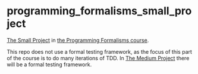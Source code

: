 # programming_formalisms_small_project

[The Small Project](https://github.com/UPPMAX/programming_formalisms/blob/main/learning_line.md#functions-to-be-developed-for-the-small-project) 
in [the Programming Formalisms course](https://github.com/UPPMAX/programming_formalisms).

This repo does not use a formal testing framework,
as the focus of this part of the course is to do many iterations of TDD.
In [The Medium Project](https://github.com/UPPMAX/programming_formalisms/blob/main/learning_line.md#functions-to-be-developed-for-the-medium-project)
there will be a formal testing framework.

